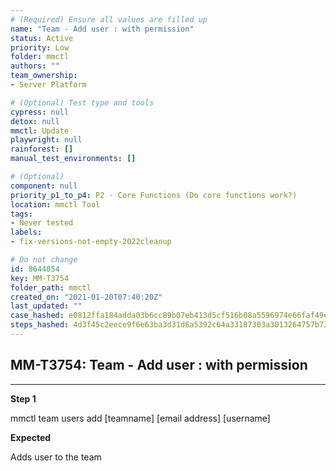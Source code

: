 ```yaml
---
# (Required) Ensure all values are filled up
name: "Team - Add user : with permission"
status: Active
priority: Low
folder: mmctl
authors: ""
team_ownership: 
- Server Platform

# (Optional) Test type and tools
cypress: null
detox: null
mmctl: Update
playwright: null
rainforest: []
manual_test_environments: []

# (Optional)
component: null
priority_p1_to_p4: P2 - Core Functions (Do core functions work?)
location: mmctl Tool
tags: 
- Never tested
labels: 
- fix-versions-not-empty-2022cleanup

# Do not change
id: 8644054
key: MM-T3754
folder_path: mmctl
created_on: "2021-01-20T07:40:20Z"
last_updated: ""
case_hashed: e0812ffa184adda03b6cc89b07eb413d5cf516b08a5596974e66faf49ed4e72fb0be668dc2b7dfffe1b15e15e6d98938
steps_hashed: 4d3f45c2eece9f6e63ba3d31d6a5392c64a33187303a3013264757b73cde620fef2f68a656b9b93ed6052d1cfba92aad
---
```


## MM-T3754: Team - Add user : with permission

---

**Step 1**

mmctl team users add \[teamname] \[email address] \[username]

**Expected**

Adds user to the team
